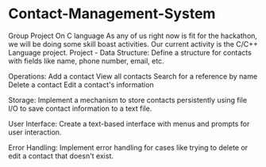 # Contact-Management-System
Group Project On C language
As any of us right now is fit for the hackathon, we will be doing some skill boast activities.
Our current activity is the C/C++ Language project.
Project -
Data Structure: Define a structure for contacts with fields like name, phone number, email, etc.

Operations: Add a contact
View all contacts
Search for a reference by name
Delete a contact Edit a contact's information

Storage: Implement a mechanism to store contacts persistently using file I/O to save contact information to a text file.

User Interface: Create a text-based interface with menus and prompts for user interaction.

Error Handling: Implement error handling for cases like trying to delete or edit a contact that doesn't exist.
